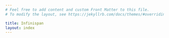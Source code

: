 ```yaml
---
# Feel free to add content and custom Front Matter to this file.
# To modify the layout, see https://jekyllrb.com/docs/themes/#overriding-theme-defaults

title: Infinispan
layout: index
---
```

